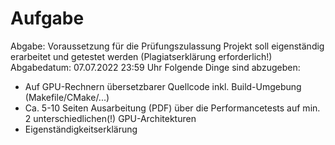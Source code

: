 # Aufgabe
Abgabe: Voraussetzung für die Prüfungszulassung
Projekt soll eigenständig erarbeitet und getestet werden (Plagiatserklärung erforderlich!)
Abgabedatum: 07.07.2022 23:59 Uhr
Folgende Dinge sind abzugeben:
* Auf GPU-Rechnern übersetzbarer Quellcode inkl. Build-Umgebung (Makefile/CMake/...)
* Ca. 5-10 Seiten Ausarbeitung (PDF) über die Performancetests auf min. 2 unterschiedlichen(!) GPU-Architekturen
* Eigenständigkeitserklärung
